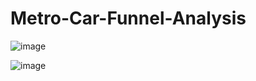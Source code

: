 # Metro-Car-Funnel-Analysis

![image](https://github.com/user-attachments/assets/4be1a6e2-2094-41bd-900d-8475c4bbd002)

![image](https://github.com/user-attachments/assets/c6fcc9b5-403c-458c-9da7-4207b1638db9)

